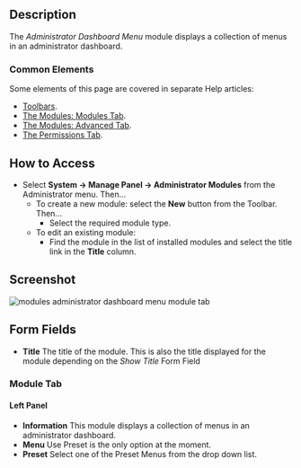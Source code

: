 <!-- Filename: Help4.x:Admin_Modules:_Administrator_Dashboard_Menu/ Display title: Modules: Administrator Dashboard Menu -->

## Description

The *Administrator Dashboard Menu* module displays a collection
of menus in an administrator dashboard.

### Common Elements

Some elements of this page are covered in separate Help articles:

* [Toolbars](jdocmanual?article=help/common-elements/toolbars).
* [The Modules: Modules Tab](jdocmanual?article=help/modules/modules-module-tab).
* [The Modules: Advanced Tab](jdocmanual?article=help/modules/modules-advanced-tab).
* [The Permissions Tab](jdocmanual?article=help/common-elements/edit-permissions).

## How to Access

- Select **System → Manage Panel → Administrator Modules** from
  the Administrator menu. Then...
  - To create a new module: select the **New** button from the Toolbar. Then...
    - Select the required module type.
  - To edit an existing module:
    - Find the module in the list of installed modules and select the
      title link in the **Title** column.

## Screenshot

![modules administrator dashboard menu module tab](../../../en/images/modules-admin/modules-administrator-dashboard-menu-module-tab.png)

## Form Fields

- **Title** The title of the module. This is also the title displayed
  for the module depending on the *Show Title* Form Field

### Module Tab

#### Left Panel

- **Information** This module displays a collection of menus in an
  administrator dashboard.
- **Menu** Use Preset is the only option at the moment.
- **Preset** Select one of the Preset Menus from the drop down list.
